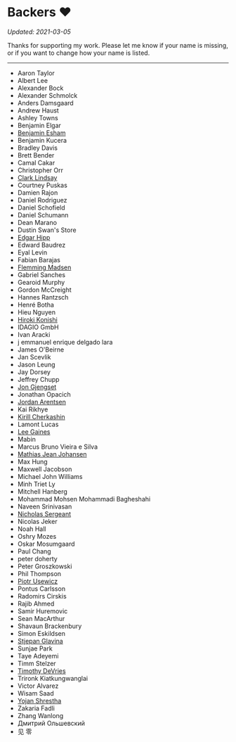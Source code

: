Backers :heart:
===============

*Updated: 2021-03-05*

Thanks for supporting my work. Please let me know if your name is missing, or
if you want to change how your name is listed.

---

- Aaron Taylor
- Albert Lee
- Alexander Bock
- Alexander Schmolck
- Anders Damsgaard
- Andrew Haust
- Ashley Towns
- Benjamin Elgar
- [Benjamin Esham](https://esham.io/)
- Benjamin Kucera
- Bradley Davis
- Brett Bender
- Camal Cakar
- Christopher Orr
- [Clark Lindsay](https://github.com/clark-lindsay)
- Courtney Puskas
- Damien Rajon
- Daniel Rodriguez
- Daniel Schofield
- Daniel Schumann
- Dean Marano
- Dustin Swan's Store
- [Edgar Hipp](https://github.com/edi9999)
- Edward Baudrez
- Eyal Levin
- Fabian Barajas
- [Flemming Madsen](https://github.com/themadsens)
- Gabriel Sanches
- Gearoid Murphy
- Gordon McCreight
- Hannes Rantzsch
- Henré Botha
- Hieu Nguyen
- [Hiroki Konishi](https://github.com/relastle)
- IDAGIO GmbH
- Ivan Aracki
- j emmanuel enrique delgado lara
- James O'Beirne
- Jan Scevlik
- Jason Leung
- Jay Dorsey
- Jeffrey Chupp
- [Jon Gjengset](https://thesquareplanet.com/)
- Jonathan Opacich
- [Jordan Arentsen](https://github.com/blissdev)
- Kai Rikhye
- [Kirill Cherkashin](https://github.com/kirjs)
- Lamont Lucas
- [Lee Gaines](https://github.com/eightlimbed)
- Mabin
- Marcus Bruno Vieira e Silva
- [Mathias Jean Johansen](https://mjj.io/)
- Max Hung
- Maxwell Jacobson
- Michael John Williams
- Minh Triet Ly
- Mitchell Hanberg
- Mohammad Mohsen Mohammadi Bagheshahi
- Naveen Srinivasan
- [Nicholas Sergeant](https://nicksergeant.com/)
- Nicolas Jeker
- Noah Hall
- Oshry Mozes
- Oskar Mosumgaard
- Paul Chang
- peter doherty
- Peter Groszkowski
- Phil Thompson
- [Piotr Usewicz](https://github.com/pusewicz)
- Pontus Carlsson
- Radomirs Cirskis
- Rajib Ahmed
- Samir Huremovic
- Sean MacArthur
- Shavaun Brackenbury
- Simon Eskildsen
- [Stjepan Glavina](https://github.com/stjepang)
- Sunjae Park
- Taye Adeyemi
- Timm Stelzer
- [Timothy DeVries](https://github.com/tjdevries)
- Trironk Kiatkungwanglai
- Victor Alvarez
- Wisam Saad
- [Yojan Shrestha](https://github.com/shri3k)
- Zakaria Fadli
- Zhang Wanlong
- Дмитрий Ольшевский
- 见 零
